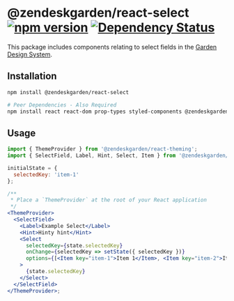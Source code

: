 # @zendeskgarden/react-select [![npm version](https://img.shields.io/npm/v/@zendeskgarden/react-select.svg?style=flat-square)](https://www.npmjs.com/package/@zendeskgarden/react-select) [![Dependency Status](https://img.shields.io/david/zendeskgarden/react-components.svg?path=packages/select&style=flat-square)](https://david-dm.org/zendeskgarden/react-components?path=packages/select) <!-- markdownlint-disable -->

<!-- markdownlint-enable -->

This package includes components relating to select fields in the
[Garden Design System](https://zendeskgarden.github.io/).

## Installation

```sh
npm install @zendeskgarden/react-select

# Peer Dependencies - Also Required
npm install react react-dom prop-types styled-components @zendeskgarden/react-theming
```

## Usage

```jsx static
import { ThemeProvider } from '@zendeskgarden/react-theming';
import { SelectField, Label, Hint, Select, Item } from '@zendeskgarden/react-select';

initialState = {
  selectedKey: 'item-1'
};

/**
 * Place a `ThemeProvider` at the root of your React application
 */
<ThemeProvider>
  <SelectField>
    <Label>Example Select</Label>
    <Hint>Hinty hint</Hint>
    <Select
      selectedKey={state.selectedKey}
      onChange={selectedKey => setState({ selectedKey })}
      options={[<Item key="item-1">Item 1</Item>, <Item key="item-2">Item 2</Item>]}
    >
      {state.selectedKey}
    </Select>
  </SelectField>
</ThemeProvider>;
```
